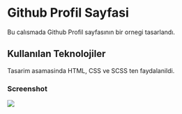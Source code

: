 <h1>Github Profil Sayfasi</h1>

Bu calısmada Github Profil sayfasının bir ornegi tasarlandı.

<h2>Kullanılan Teknolojiler</h2>

Tasarim asamasinda HTML, CSS ve SCSS ten faydalanildi.

<h3>Screenshot</h3>

![](screen.gif)
